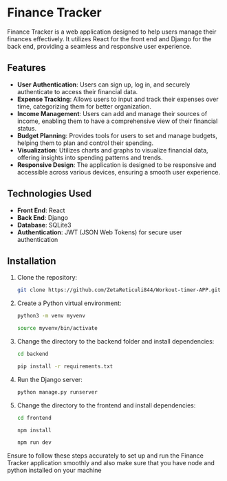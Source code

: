# Finance Tracker

Finance Tracker is a web application designed to help users manage their finances effectively. It utilizes React for the front end and Django for the back end, providing a seamless and responsive user experience.

## Features

- **User Authentication**: Users can sign up, log in, and securely authenticate to access their financial data.
- **Expense Tracking**: Allows users to input and track their expenses over time, categorizing them for better organization.
- **Income Management**: Users can add and manage their sources of income, enabling them to have a comprehensive view of their financial status.
- **Budget Planning**: Provides tools for users to set and manage budgets, helping them to plan and control their spending.
- **Visualization**: Utilizes charts and graphs to visualize financial data, offering insights into spending patterns and trends.
- **Responsive Design**: The application is designed to be responsive and accessible across various devices, ensuring a smooth user experience.

## Technologies Used

- **Front End**: React
- **Back End**: Django
- **Database**: SQLite3
- **Authentication**: JWT (JSON Web Tokens) for secure user authentication

## Installation

1. Clone the repository:
    ```bash
    git clone https://github.com/ZetaReticuli844/Workout-timer-APP.git
    ```

2. Create a Python virtual environment:
    ```bash
    python3 -m venv myvenv
    ```
    ```bash
    source myvenv/bin/activate
    ```

3. Change the directory to the backend folder and install dependencies:
    ```bash
    cd backend
    ```
    ```bash
    pip install -r requirements.txt
    ```

4. Run the Django server:
    ```bash
    python manage.py runserver
    ```

5. Change the directory to the frontend and install dependencies:
    ```bash
    cd frontend
    ```
    ```bash
    npm install
    ```
    ```bash
    npm run dev
    ``` 

Ensure to follow these steps accurately to set up and run the Finance Tracker application smoothly and also make sure that you have node and python installed on your machine
